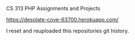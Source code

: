 CS 313 PHP Assignments and Projects

https://desolate-cove-63700.herokuapp.com/

I reset and reuploaded this repositories git history.
